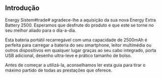 ## Introdução

Energy Sistem#trade# agradece-lhe a aquisição da sua nova Energy Extra Battery 2500. Esperamos que desfrute do produto e que este se torne no seu melhor aliado para o dia-a-dia. 

Esta bateria portátil recarregável com uma capacidade de 2500mAh é perfeita para carregar a bateria do seu smartphone, leitor multimédia ou outros dispositivos em qualquer lugar graças ao seu cabo integrado, porta USB adicional, desenho ultra-leve e prático tamanho de bolso. 

Antes de começar a utilizá-la, aconselhamos ler esta guia para tirar o máximo partido de todas as prestações que oferece.


